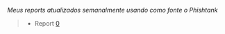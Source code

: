 *Meus reports atualizados semanalmente usando como fonte o Phishtank*

> - Report [0][1]



  [1]: https://github.com/ironbits/PhishReports/blob/master/report-0.md
